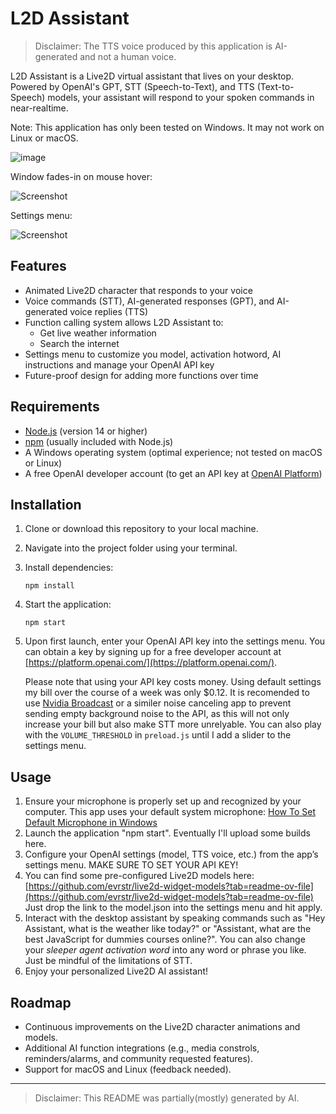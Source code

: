 # L2D Assistant

> Disclaimer: The TTS voice produced by this application is AI-generated and not a human voice.

L2D Assistant is a Live2D virtual assistant that lives on your desktop. Powered by OpenAI's GPT, STT (Speech-to-Text), and TTS (Text-to-Speech) models, your assistant will respond to your spoken commands in near-realtime.

Note: This application has only been tested on Windows. It may not work on Linux or macOS.

![image](https://github.com/user-attachments/assets/d31db2e4-a988-4bf0-8234-997b01576319)

Window fades-in on mouse hover:

![Screenshot](https://media.discordapp.net/attachments/1110381898653503558/1352353426364698635/image.png?ex=67de5d86&is=67dd0c06&hm=e8b9ba823c2f895e4ddd306fe205ca9194a5045b6fe6d2375678704b48e37391&=&format=webp)

Settings menu:

![Screenshot](https://media.discordapp.net/attachments/1110381898653503558/1352353425966501989/image.png?ex=67de5d86&is=67dd0c06&hm=91ebc5d6ac276355955b4c820a265c7a2c425ad1d02366136fe9e94d9faf640f&=&format=webp)

## Features

- Animated Live2D character that responds to your voice
- Voice commands (STT), AI-generated responses (GPT), and AI-generated voice replies (TTS)
- Function calling system allows L2D Assistant to:
  - Get live weather information
  - Search the internet
- Settings menu to customize you model, activation hotword, AI instructions and manage your OpenAI API key
- Future-proof design for adding more functions over time

## Requirements

- [Node.js](https://nodejs.org/en/) (version 14 or higher)
- [npm](https://www.npmjs.com/) (usually included with Node.js)
- A Windows operating system (optimal experience; not tested on macOS or Linux)
- A free OpenAI developer account (to get an API key at [OpenAI Platform](https://platform.openai.com/))

## Installation

1. Clone or download this repository to your local machine.
2. Navigate into the project folder using your terminal.
3. Install dependencies:
   ```
   npm install
   ```
4. Start the application:
   ```
   npm start
   ```
5. Upon first launch, enter your OpenAI API key into the settings menu. You can obtain a key by signing up for a free developer account at [https://platform.openai.com/](https://platform.openai.com/).

   Please note that using your API key costs money. Using default settings my bill over the course of a week was only $0.12. It is recomended to use [Nvidia Broadcast](https://www.nvidia.com/en-us/geforce/broadcasting/broadcast-app/) or a similer noise canceling app to prevent sending empty background noise to the API, as this will not only increase your bill but also make STT more unrelyable. You can also play with the `VOLUME_THRESHOLD` in `preload.js` until I add a slider to the settings menu.

## Usage

1. Ensure your microphone is properly set up and recognized by your computer. This app uses your default system microphone: [How To Set Default Microphone in Windows](https://www.youtube.com/watch?v=2jAGKV7-B1Q)
2. Launch the application "npm start". Eventually I'll upload some builds here.
3. Configure your OpenAI settings (model, TTS voice, etc.) from the app’s settings menu. MAKE SURE TO SET YOUR API KEY!
4. You can find some pre-configured Live2D models here: [https://github.com/evrstr/live2d-widget-models?tab=readme-ov-file](https://github.com/evrstr/live2d-widget-models?tab=readme-ov-file) Just drop the link to the model.json into the settings menu and hit apply.
4. Interact with the desktop assistant by speaking commands such as "Hey Assistant, what is the weather like today?" or "Assistant, what are the best JavaScript for dummies courses online?". You can also change your _sleeper agent activation word_ into any word or phrase you like. Just be mindful of the limitations of STT.
5. Enjoy your personalized Live2D AI assistant!

## Roadmap

- Continuous improvements on the Live2D character animations and models.
- Additional AI function integrations (e.g., media constrols, reminders/alarms, and community requested features).
- Support for macOS and Linux (feedback needed).

---

> Disclaimer: This README was partially(mostly) generated by AI.
